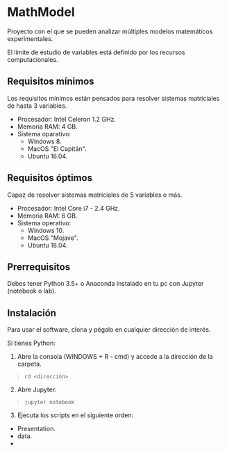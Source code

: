 # MathModel
Proyecto con el que se pueden analizar múltiples modelos matemáticos experimentales.

El límite de estudio de variables está definido por los recursos computacionales.

## Requisitos mínimos
Los requisitos mínimos están pensados para resolver sistemas matriciales de hasta 3 variables.

* Procesador: Intel Celeron 1.2 GHz.
* Memoria RAM: 4 GB.
* Sistema oparativo: 
  * Windows 8.
  * MacOS "El Capitán".
  * Ubuntu 16.04.

## Requisitos óptimos
Capaz de resolver sistemas matriciales de 5 variables o más.

* Procesador: Intel Core i7 - 2.4 GHz.
* Memoria RAM: 6 GB.
* Sistema operativo:
  * Windows 10.
  * MacOS "Mojave".
  * Ubuntu 18.04.

## Prerrequisitos
Debes tener Python 3.5+ o Anaconda instalado en tu pc con Jupyter (notebook o lab).

## Instalación
Para usar el software, clona y pégalo en cualquier dirección de interés. 

Si tienes Python:
1. Abre la consola (WINDOWS + R - cmd) y accede a la dirección de la carpeta.
 > `cd <dirección>`
2. Abre Jupyter:
 > `jupyter notebook`
3. Ejecuta los scripts en el siguiente orden:
 * Presentation.
 * data.
 * 
